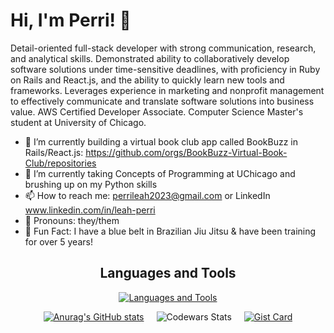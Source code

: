 # Hi, I'm Perri! 👋

Detail-oriented full-stack developer with strong communication, research, and analytical skills. Demonstrated ability to collaboratively develop software solutions under time-sensitive deadlines, with proficiency in Ruby on Rails and React.js, and the ability to quickly learn new tools and frameworks. Leverages experience in marketing and nonprofit management to effectively communicate and translate software solutions into business value. AWS Certified Developer Associate. Computer Science Master's student at University of Chicago.

- 🔭 I’m currently building a virtual book club app called BookBuzz in Rails/React.js: https://github.com/orgs/BookBuzz-Virtual-Book-Club/repositories
- 🌱 I’m currently taking Concepts of Programming at UChicago and brushing up on my Python skills
- 📫 How to reach me: perrileah2023@gmail.com or LinkedIn www.linkedin.com/in/leah-perri
- 💚 Pronouns: they/them
- 🥋 Fun Fact: I have a blue belt in Brazilian Jiu Jitsu & have been training for over 5 years!

<div align="center">

## Languages and Tools
[![Languages and Tools](https://skillicons.dev/icons?i=ruby,rails,js,react,ts,nextjs,py,django,postgres,html,css,aws,nodejs,docker)](https://skillicons.dev)

<div style="display: flex; justify-content: center; flex-wrap: wrap; gap: 20px;">
  <a href="https://github.com/perrileah/github-readme-stats">
    <img src="https://github-readme-stats.vercel.app/api?username=perrileah&show=prs_merged,prs_merged_percentage&show_icons=true" alt="Anurag's GitHub stats" />
  </a>
  <img src="https://github.r2v.ch/codewars?user=perrileah&top_languages=true" alt="Codewars Stats" />
  <a href="https://gist.github.com/perrileah/32a378ca7f939128a8abd827b75c2083">
    <img src="https://github-readme-stats.vercel.app/api/gist?id=32a378ca7f939128a8abd827b75c2083&show_owner=true" alt="Gist Card" />
  </a>
</div>

</div>
